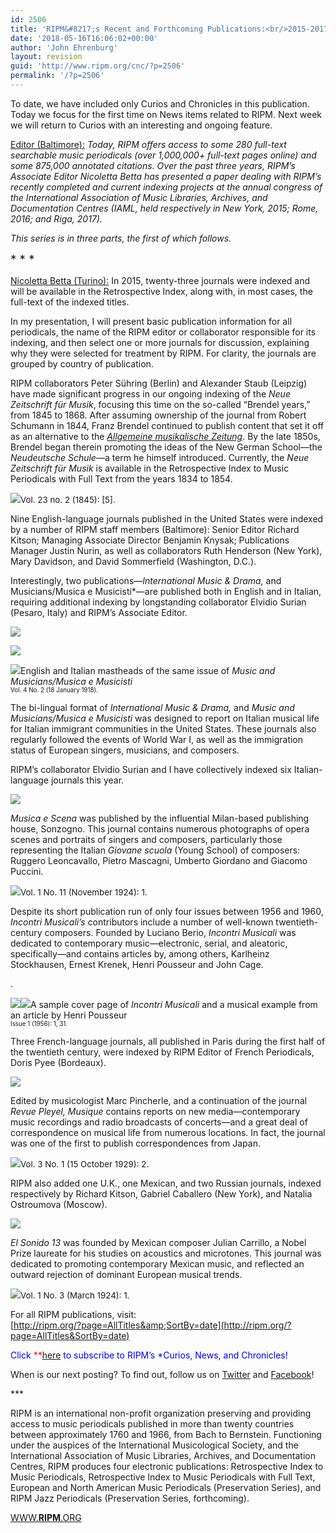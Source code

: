 ```yaml
---
id: 2506
title: 'RIPM&#8217;s Recent and Forthcoming Publications:<br/>2015-2017 (Part I)'
date: '2018-05-16T16:06:02+00:00'
author: 'John Ehrenburg'
layout: revision
guid: 'http://www.ripm.org/cnc/?p=2506'
permalink: '/?p=2506'
---
```


To date, we have included only Curios and Chronicles in this publication. Today we focus for the first time on News items related to RIPM. Next week we will return to Curios with an interesting and ongoing feature.

<u>Editor (Baltimore):</u> *Today, RIPM offers access to some 280 full-text searchable music periodicals (over 1,000,000+ full-text pages online) and some 875,000 annotated citations. Over the past three years, RIPM’s Associate Editor Nicoletta Betta has presented a paper dealing with RIPM’s recently completed and current indexing projects at the annual congress of the International Association of Music Libraries, Archives, and Documentation Centres (IAML, held respectively in New York, 2015; Rome, 2016; and Riga, 2017).*

*This series is in three parts, the first of which follows.*

<span style="font-size: 14pt;">\* \* \*</span>

<u>Nicoletta Betta (Turino):</u> In 2015, twenty-three journals were indexed and will be available in the Retrospective Index, along with, in most cases, the full-text of the indexed titles.

In my presentation, I will present basic publication information for all periodicals, the name of the RIPM editor or collaborator responsible for its indexing, and then select one or more journals for discussion, explaining why they were selected for treatment by RIPM. For clarity, the journals are grouped by country of publication.

RIPM collaborators Peter Sühring (Berlin) and Alexander Staub (Leipzig) have made significant progress in our ongoing indexing of the *Neue Zeitschrift für Musik*, focusing this time on the so-called “Brendel years,” from 1845 to 1868. After assuming ownership of the journal from Robert Schumann in 1844, Franz Brendel continued to publish content that set it off as an alternative to the [*Allgemeine musikalische Zeitung*](https://ripm.org/?page=JournalInfo&ABB=ALZ). By the late 1850s, Brendel began therein promoting the ideas of the New German School—the *Neudeutsche Schule*—a term he himself introduced. Currently, the *Neue Zeitschrift für Musik* is available in the Retrospective Index to Music Periodicals with Full Text from the years 1834 to 1854.

![](http://www.ripm.org/cnc/wp-content/uploads/2018/03/1-IAML-2015.jpg)<span style="font-size: 10pt;">Vol. 23 no. 2 (1845): \[5\].</span>

Nine English-language journals published in the United States were indexed by a number of RIPM staff members (Baltimore): Senior Editor Richard Kitson; Managing Associate Director Benjamin Knysak; Publications Manager Justin Nurin, as well as collaborators Ruth Henderson (New York), Mary Davidson, and David Sommerfield (Washington, D.C.).

Interestingly, two publications—*International Music &amp; Drama,* and Musicians/Musica e Musicisti*—are published both in English and in Italian, requiring additional indexing by longstanding collaborator Elvidio Surian (Pesaro, Italy) and RIPM’s Associate Editor.

![](http://www.ripm.org/cnc/wp-content/uploads/2018/03/1.2-IAML-2015-final-final.jpg)

![](http://www.ripm.org/cnc/wp-content/uploads/2018/03/3.2-IAMl-2015.jpg)

![](http://www.ripm.org/cnc/wp-content/uploads/2018/03/4.2-IAML-2015.jpg)English and Italian mastheads of the same issue of *Music and Musicians/Musica e Musicisti*  
<span style="font-size: 70%;">Vol. 4 No. 2 (18 January 1918).</span>

The bi-lingual format of *International Music &amp; Drama,* and *Music and Musicians/Musica e Musicisti* was designed to report on Italian musical life for Italian immigrant communities in the United States. These journals also regularly followed the events of World War I, as well as the immigration status of European singers, musicians, and composers.

RIPM’s collaborator Elvidio Surian and I have collectively indexed six Italian-language journals this year.

![](http://www.ripm.org/cnc/wp-content/uploads/2018/03/2-IAML-2015-final-final.jpg)

*Musica e Scena* was published by the influential Milan-based publishing house, Sonzogno. This journal contains numerous photographs of opera scenes and portraits of singers and composers, particularly those representing the Italian *Giovane scuola* (Young School) of composers: Ruggero Leoncavallo, Pietro Mascagni, Umberto Giordano and Giacomo Puccini.

![](http://www.ripm.org/cnc/wp-content/uploads/2018/03/6-IAML-2015.jpg)<span style="font-size: 10pt;">Vol. 1 No. 11 (November 1924): 1.</span>

Despite its short publication run of only four issues between 1956 and 1960, *Incontri Musicali’s* contributors include a number of well-known twentieth-century composers. Founded by Luciano Berio, *Incontri Musicali* was dedicated to contemporary music—electronic, serial, and aleatoric, specifically—and contains articles by, among others, Karlheinz Stockhausen, Ernest Krenek, Henri Pousseur and John Cage.

.

![](http://www.ripm.org/cnc/wp-content/uploads/2018/03/7-IAMl-2015.jpg)![](http://www.ripm.org/cnc/wp-content/uploads/2018/03/8-IAML-2017.jpg)A sample cover page of *Incontri Musicali* and a musical example from an article by Henri Pousseur  
<span style="font-size: 70%;">Issue 1 (1956): 1, 31.</span>

Three French-language journals, all published in Paris during the first half of the twentieth century, were indexed by RIPM Editor of French Periodicals, Doris Pyee (Bordeaux).

![](http://www.ripm.org/cnc/wp-content/uploads/2018/03/3-IAML-2015-final-final.jpg)

Edited by musicologist Marc Pincherle, and a continuation of the journal *Revue Pleyel, Musique* contains reports on new media—contemporary music recordings and radio broadcasts of concerts—and a great deal of correspondence on musical life from numerous locations. In fact, the journal was one of the first to publish correspondences from Japan.

![](http://www.ripm.org/cnc/wp-content/uploads/2018/03/10-IAML-2015.jpg)<span style="font-size: 10pt;">Vol. 3 No. 1 (15 October 1929): 2.</span>

RIPM also added one U.K., one Mexican, and two Russian journals, indexed respectively by Richard Kitson, Gabriel Caballero (New York), and Natalia Ostroumova (Moscow).

![](http://www.ripm.org/cnc/wp-content/uploads/2018/03/4-IAML-2015-final-final.jpg)

*El Sonido 13* was founded by Mexican composer Julian Carrillo, a Nobel Prize laureate for his studies on acoustics and microtones. This journal was dedicated to promoting contemporary Mexican music, and reflected an outward rejection of dominant European musical trends.

![](http://www.ripm.org/cnc/wp-content/uploads/2018/03/12-IAML-2015.jpg)<span style="font-size: 10pt;">Vol. 1 No. 3 (March 1924): 1.</span>

For all RIPM publications, visit:  
[http://ripm.org/?page=AllTitles&amp;SortBy=date](http://ripm.org/?page=AllTitles&SortBy=date)

<span style="color: #0000ff;">Click <span style="color: #ff0000;">**[here](http://ripm.org/?page=cncsubscribe) </span>to subscribe to RIPM’s *Curios, News, and Chronicles! </span>

When is our next posting? To find out, follow us on [Twitter](https://twitter.com/RIPMCenter) and [Facebook](https://www.facebook.com/RIPMCenter/)!

\*\*\*

RIPM is an international non-profit organization preserving and providing access to music periodicals published in more than twenty countries between approximately 1760 and 1966, from Bach to Bernstein. Functioning under the auspices of the International Musicological Society, and the International Association of Music Libraries, Archives, and Documentation Centres, RIPM produces four electronic publications: Retrospective Index to Music Periodicals, Retrospective Index to Music Periodicals with Full Text, European and North American Music Periodicals (Preservation Series), and RIPM Jazz Periodicals (Preservation Series, forthcoming).

[WWW.**RIPM**.ORG](http://cts.vresp.com/c/?RIPMConsortiumLtd./606886bac9/3fdca83fa7/d715bbc74f)
